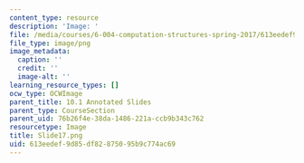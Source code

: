 ```yaml
---
content_type: resource
description: 'Image: '
file: /media/courses/6-004-computation-structures-spring-2017/613eedef9d85df82875095b9c774ac69_Slide17.png
file_type: image/png
image_metadata:
  caption: ''
  credit: ''
  image-alt: ''
learning_resource_types: []
ocw_type: OCWImage
parent_title: 10.1 Annotated Slides
parent_type: CourseSection
parent_uid: 76b26f4e-38da-1486-221a-ccb9b343c762
resourcetype: Image
title: Slide17.png
uid: 613eedef-9d85-df82-8750-95b9c774ac69
---
```

